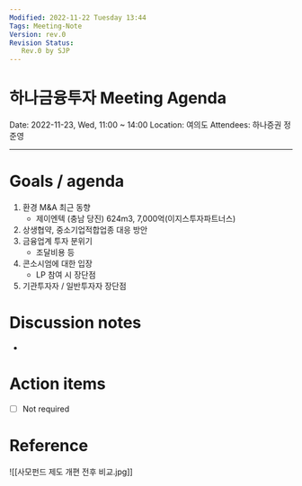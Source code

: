 ```yaml
---
Modified: 2022-11-22 Tuesday 13:44
Tags: Meeting-Note
Version: rev.0
Revision Status: 
   Rev.0 by SJP
---
```


# 하나금융투자 Meeting Agenda

Date: 2022-11-23, Wed, 11:00 ~ 14:00
Location: 여의도
Attendees: 하나증권 정준영

---

# Goals / agenda
1. 환경 M&A 최근 동향
	- 제이엔텍 (충남 당진) 624m3, 7,000억(이지스투자파트너스)
2. 상생협약, 중소기업적합업종 대응 방안
3. 금융업계 투자 분위기
	- 조달비용 등
4. 콘소시엄에 대한 입장
	- LP 참여 시 장단점
5. 기관투자자 / 일반투자자 장단점

# Discussion notes
- 

# Action items
- [ ] Not required

# Reference
![[사모펀드 제도 개편 전후 비교.jpg]]